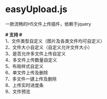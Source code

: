 # easyUpload.js
一款流畅的H5文件上传插件，依赖于jquery

**# 支持 #**</br>
1、文件类型自定义（图片及各类文件均可自定义）</br>
2、文件大小自定义（自定义允许文件大小）</br>
3、是否允许多文件上传自定义</br>
4、多文件上传数量自定义</br>
5、布局样式自定义</br>
6、单文件上传及删除</br>
7、多文件一键上传及删除</br>
8、上传实时进度条</br>
9、文件预览</br>
